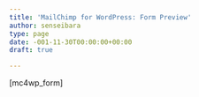 ```yaml
---
title: 'MailChimp for WordPress: Form Preview'
author: senseibara
type: page
date: -001-11-30T00:00:00+00:00
draft: true

---
```

[mc4wp_form]